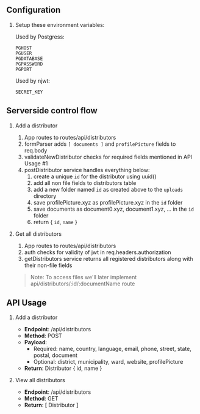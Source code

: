 ## Configuration

1. Setup these environment variables:

    Used by Postgress:
    ```
    PGHOST
    PGUSER
    PGDATABASE
    PGPASSWORD
    PGPORT
    ```

    Used by njwt:
    ```
    SECRET_KEY
    ```

## Serverside control flow
1. Add a distributor

    1. App routes to routes/api/distributors
    2. formParser adds ```[ documents ]``` and ```profilePicture``` fields to req.body
    3. validateNewDistributor checks for required fields mentioned in API Usage #1
    4. postDistributor service handles everything below:
        1. create a unique ```id``` for the distributor using uuid()
        2. add all non file fields to distributors table
        3. add a new folder named ```id``` as created above to the ```uploads``` directory
        4. save profilePicture.xyz as profilePicture.xyz in the ```id``` folder
        5. save documents as document0.xyz, document1.xyz, ... in the ```id``` folder
        6. return { ```id```, ```name``` }
2. Get all distributors

    1. App routes to routes/api/distributors
    2. auth checks for validity of jwt in req.headers.authorization
    3. getDistributors service returns all registered distributors along with their non-file fields
    > Note: To access files we'll later implement api/distributors/:id/:documentName route

## API Usage

1. Add a distributor

    * **Endpoint**: /api/distributors
    * **Method**: POST
    * **Payload**:
        * Required: name, country, language, email, phone, street, state, postal, document
        * Optional: district, municipality, ward, website, profilePicture
    * **Return**: Distributor { id, name }

2. View all distributors
    * **Endpoint**: /api/distributors
    * **Method**: GET
    * **Return**: [ Distributor ]